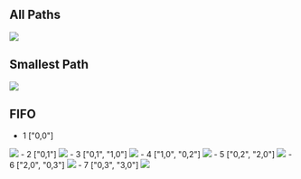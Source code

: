 ## All Paths
<img src="https://i.imgur.com/7SmoP0D.png">

## Smallest Path
<img src="https://i.imgur.com/K1QlZvw.png">

## FIFO
- 1
["0,0"]
<img src="https://i.imgur.com/d6BAxpk.png">
- 2
["0,1"]
<img src="https://i.imgur.com/sVlI3F9.png">
- 3
["0,1", "1,0"]
<img src="https://i.imgur.com/DrMmjgx.png">
- 4
["1,0", "0,2"]
<img src="https://i.imgur.com/jdlMoYA.png">
- 5
["0,2", "2,0"]
<img src="https://i.imgur.com/UYBR4OG.png">
- 6
["2,0", "0,3"]
<img src="https://i.imgur.com/Gbfjhsb.png">
- 7
["0,3", "3,0"]
<img src="https://i.imgur.com/azI1qAD.png">
